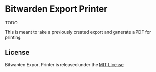 # Bitwarden Export Printer

TODO

This is meant to take a previously created export and generate a PDF for printing.

## License

Bitwarden Export Printer is released under the [MIT License](https://opensource.org/licenses/MIT)
